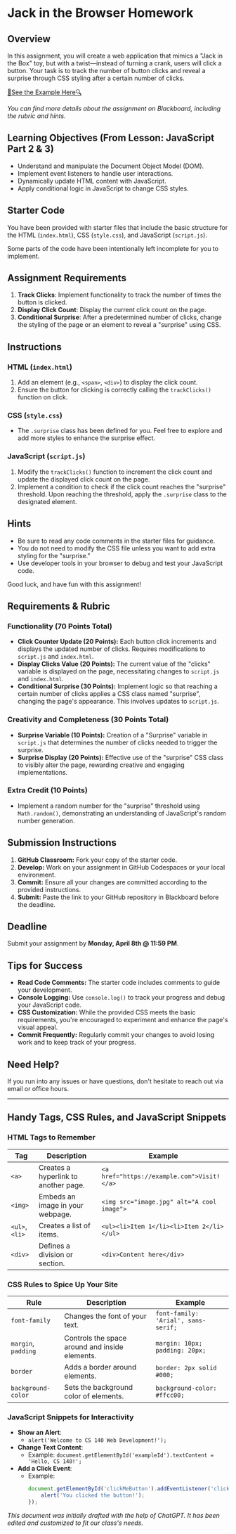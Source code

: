 # Jack in the Browser Homework

## Overview

In this assignment, you will create a web application that mimics a "Jack in the Box" toy, but with a twist—instead of turning a crank, users will click a button. Your task is to track the number of button clicks and reveal a surprise through CSS styling after a certain number of clicks.

[🔎See the Example Here🔍](https://purple-sand-0cee30710.4.azurestaticapps.net/jack-in-browser/)

*You can find more details about the assignment on Blackboard, including the rubric and hints.*

## Learning Objectives (From Lesson: JavaScript Part 2 & 3)

- Understand and manipulate the Document Object Model (DOM).
- Implement event listeners to handle user interactions.
- Dynamically update HTML content with JavaScript.
- Apply conditional logic in JavaScript to change CSS styles.

## Starter Code

You have been provided with starter files that include the basic structure for the HTML (`index.html`), CSS (`style.css`), and JavaScript (`script.js`). 

Some parts of the code have been intentionally left incomplete for you to implement.

## Assignment Requirements

1. **Track Clicks**: Implement functionality to track the number of times the button is clicked.
2. **Display Click Count**: Display the current click count on the page.
3. **Conditional Surprise**: After a predetermined number of clicks, change the styling of the page or an element to reveal a "surprise" using CSS.


## Instructions

### HTML (`index.html`)

1. Add an element (e.g., `<span>`, `<div>`) to display the click count.
2. Ensure the button for clicking is correctly calling the `trackClicks()` function on click.

### CSS (`style.css`)

- The `.surprise` class has been defined for you. Feel free to explore and add more styles to enhance the surprise effect.

### JavaScript (`script.js`)

1. Modify the `trackClicks()` function to increment the click count and update the displayed click count on the page.
2. Implement a condition to check if the click count reaches the "surprise" threshold. Upon reaching the threshold, apply the `.surprise` class to the designated element.

## Hints

- Be sure to read any code comments in the starter files for guidance.
- You do not need to modify the CSS file unless you want to add extra styling for the "surprise."
- Use developer tools in your browser to debug and test your JavaScript code.

Good luck, and have fun with this assignment!

## Requirements & Rubric

### Functionality (70 Points Total)

- **Click Counter Update (20 Points):** Each button click increments and displays the updated number of clicks. Requires modifications to `script.js` and `index.html`.
- **Display Clicks Value (20 Points):** The current value of the "clicks" variable is displayed on the page, necessitating changes to `script.js` and `index.html`.
- **Conditional Surprise (30 Points):** Implement logic so that reaching a certain number of clicks applies a CSS class named "surprise", changing the page's appearance. This involves updates to `script.js`.

### Creativity and Completeness (30 Points Total)

- **Surprise Variable (10 Points):** Creation of a "Surprise" variable in `script.js` that determines the number of clicks needed to trigger the surprise.
- **Surprise Display (20 Points):** Effective use of the "surprise" CSS class to visibly alter the page, rewarding creative and engaging implementations.

### Extra Credit (10 Points)

- Implement a random number for the "surprise" threshold using `Math.random()`, demonstrating an understanding of JavaScript's random number generation.

## Submission Instructions

1. **GitHub Classroom:** Fork your copy of the starter code.
2. **Develop:** Work on your assignment in GitHub Codespaces or your local environment.
3. **Commit:** Ensure all your changes are committed according to the provided instructions.
4. **Submit:** Paste the link to your GitHub repository in Blackboard before the deadline.

## Deadline

Submit your assignment by **Monday, April 8th @ 11:59 PM**.

## Tips for Success

- **Read Code Comments:** The starter code includes comments to guide your development.
- **Console Logging:** Use `console.log()` to track your progress and debug your JavaScript code.
- **CSS Customization:** While the provided CSS meets the basic requirements, you're encouraged to experiment and enhance the page's visual appeal.
- **Commit Frequently:** Regularly commit your changes to avoid losing work and to keep track of your progress.

## Need Help?

If you run into any issues or have questions, don't hesitate to reach out via email or office hours.

---

## Handy Tags, CSS Rules, and JavaScript Snippets

### HTML Tags to Remember

| Tag        | Description                           | Example                                 |
|------------|---------------------------------------|-----------------------------------------|
| `<a>`      | Creates a hyperlink to another page.  | `<a href="https://example.com">Visit!</a>` |
| `<img>`    | Embeds an image in your webpage.      | `<img src="image.jpg" alt="A cool image">` |
| `<ul>`, `<li>` | Creates a list of items.             | `<ul><li>Item 1</li><li>Item 2</li></ul>`   |
| `<div>`    | Defines a division or section.        | `<div>Content here</div>`               |

### CSS Rules to Spice Up Your Site

| Rule              | Description                                | Example                               |
|-------------------|--------------------------------------------|---------------------------------------|
| `font-family`     | Changes the font of your text.             | `font-family: 'Arial', sans-serif;`   |
| `margin`, `padding` | Controls the space around and inside elements. | `margin: 10px; padding: 20px;`        |
| `border`          | Adds a border around elements.             | `border: 2px solid #000;`             |
| `background-color`| Sets the background color of elements.     | `background-color: #ffcc00;`          |

### JavaScript Snippets for Interactivity

- **Show an Alert**:
  - `alert('Welcome to CS 140 Web Development!');`
- **Change Text Content**:
  - Example: `document.getElementById('exampleId').textContent = 'Hello, CS 140!';`
- **Add a Click Event**:
  - Example:
    ```javascript
    document.getElementById('clickMeButton').addEventListener('click', function() {
        alert('You clicked the button!');
    });
    ```

*This document was initially drafted with the help of ChatGPT. It has been edited and customized to fit our class's needs.*
